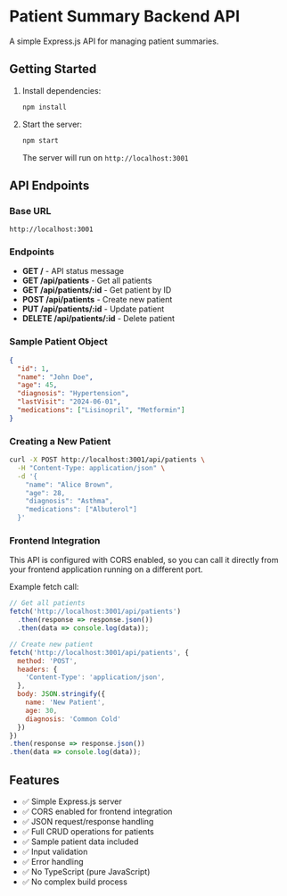 # Patient Summary Backend API

A simple Express.js API for managing patient summaries.

## Getting Started

1. Install dependencies:
   ```bash
   npm install
   ```

2. Start the server:
   ```bash
   npm start
   ```
   
   The server will run on `http://localhost:3001`

## API Endpoints

### Base URL
`http://localhost:3001`

### Endpoints

- **GET /** - API status message
- **GET /api/patients** - Get all patients
- **GET /api/patients/:id** - Get patient by ID
- **POST /api/patients** - Create new patient
- **PUT /api/patients/:id** - Update patient
- **DELETE /api/patients/:id** - Delete patient

### Sample Patient Object
```json
{
  "id": 1,
  "name": "John Doe",
  "age": 45,
  "diagnosis": "Hypertension",
  "lastVisit": "2024-06-01",
  "medications": ["Lisinopril", "Metformin"]
}
```

### Creating a New Patient
```bash
curl -X POST http://localhost:3001/api/patients \
  -H "Content-Type: application/json" \
  -d '{
    "name": "Alice Brown",
    "age": 28,
    "diagnosis": "Asthma",
    "medications": ["Albuterol"]
  }'
```

### Frontend Integration

This API is configured with CORS enabled, so you can call it directly from your frontend application running on a different port.

Example fetch call:
```javascript
// Get all patients
fetch('http://localhost:3001/api/patients')
  .then(response => response.json())
  .then(data => console.log(data));

// Create new patient
fetch('http://localhost:3001/api/patients', {
  method: 'POST',
  headers: {
    'Content-Type': 'application/json',
  },
  body: JSON.stringify({
    name: 'New Patient',
    age: 30,
    diagnosis: 'Common Cold'
  })
})
.then(response => response.json())
.then(data => console.log(data));
```

## Features

- ✅ Simple Express.js server
- ✅ CORS enabled for frontend integration
- ✅ JSON request/response handling
- ✅ Full CRUD operations for patients
- ✅ Sample patient data included
- ✅ Input validation
- ✅ Error handling
- ✅ No TypeScript (pure JavaScript)
- ✅ No complex build process

